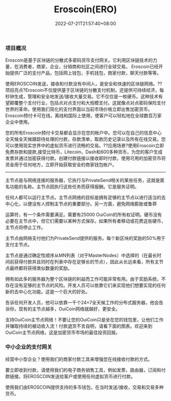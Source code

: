 ﻿---
weight: 
title: "Eroscoin(ERO)"
description: "Eroscoin是基于区块链的分散式多密码货币支付网关"
date: 2022-07-21T21:57:40+08:00
lastmod: 2022-07-21T16:45:40+08:00
draft: false
authors: ["MineW"]
featuredImage: "eroscoinero.png"
link: "https://eroscoin.org/"
tags: ["数字代币","Eroscoin(ERO)"]
categories: ["navigation"]
navigation: ["数字代币"]
lightgallery: true
toc: true
pinned: false
recommend: false
recommend1: false
---
### 项目概况

Eroscoin是基于区块链的分散式多密码货币支付网关。它利用区块链技术的力量，在消费者，商家，企业，分销商和社区之间进行全球交易。 Eroscoin已经开始提供广泛的支付产品，包括网上钱包，手机钱包，商家付款，聊天付款等等。

使用EROSCOIN发送，接收和付款没有中间人，是安全和快速的区块链网络。??项目亮点?Eroscoin不仅提供基于区块链的分散支付机制，还提供可持续经济，每秒钟生成，管理和安全地发送/接收大量交易。它不仅仅是一枚硬币。这种技术有望颠覆整个支付行业，包括点对点支付和大规模支付。这就像点对点密码保险支付世界的革命。使用我们简化的支付界面以当前市场价格立即出售加密货币。Eroscoin预付卡可在线，离线和国际上使用，使客户可以轻松地在全球数百万家企业中使用。

您的所有Eroscoin预付卡交易都会显示在您的帐户中。您可以在自己的信息中心全天候全天候跟踪待处理的付款，存款清单，取款历史记录以及所有在线交易。您可以使用现实世界中的虚拟货币进行流畅的交易。??应用场景?使用Eroscoin立即免费存款和提款,接受比特币，Litecoin，Dash和600多种货币，为您的客户生成发票并通过加密获得付款。创建付款链接以接收即时付款，使用可用的加密货币将资金用于任何地方，立即开始获取安全的商家钱包帐户。

---

主节点是与网络连接的服务器，它执行与PrivateSend相关的某些任务，这就是匿名功能的名称。主节点因执行这些任务而获得报酬。它是服务证明。

任何人都可以运行主节点。主节点网络的目标是拥有足够的主节点以进行适当的去中心化，以便没有人控制主节点的重要部分。另一方面，避免网络膨胀或鲁莽

运算符，有一个条件需要满足。需要有25000 OuiCoin的所有权证明。硬币没有必要在主节点中，但它们需要以某种方式保存。如果所有者移动或花费这些硬币，主节点将停止工作。

主节点由网络支付他们为PrivateSend提供的服务。每个新区块的奖励的50%用于支付主节点。

主节点是通过确定性顺序从MN列表（对于MasterNodes）中选择的（在最长时间前获得付款并且同时在列表中存在足够长的节点），因此从长远来看，所有主节点最终都将获得类似数量的奖励。

拥有如此多的服务器为整个区块链的利益而工作可能非常有用。由于奖励系统，不存在没有足够的主节点的风险。开发人员可以依靠它们来实现他们想要实现的任何新的去中心化功能。这是一个巨大的好处。

告诉任何开发人员，他可以依靠一千个24×7全天候工作的分布式服务器，他会告诉你，现有的主节点越多，OuiCoin网络就越好，更安全。

支持OuiCoin主节点网络！不要让您的OuiCoin只是坐在您的钱包里，让他们工作并赚取持续的被动收入流！付款退货不言自明，请看下面的图表。欢迎来到OuiCoin主节点网络，这是加密货币市场的最佳投资回报。

### 中小企业的支付网关

经营中小型企业？使用我们的商家付款工具来增强您在线接收付款的方式。

要立即收到付款，请使用我们的电子商务销售工具，例如发票，路由器，订阅和付款链接。将EROSCOIN发送给客户或使用任何虚拟货币进行付款。

使用我们由EROSCOIN提供支持的多币钱包，在当时发送/接收，交易和交易多种货币。